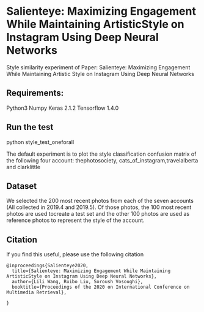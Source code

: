 # Salienteye: Maximizing Engagement While Maintaining ArtisticStyle on Instagram Using Deep Neural Networks
Style similarity experiment of Paper: Salienteye: Maximizing Engagement While Maintaining Artistic Style on Instagram Using Deep Neural Networks

## Requirements:
Python3
Numpy
Keras 2.1.2
Tensorflow 1.4.0

## Run the test
python style_test_oneforall

The default experiment is to plot the style classification confusion matrix of the following four account: thephotosociety, cats_of_instagram,travelalberta and clarklittle

## Dataset
We selected the 200 most recent photos from each of the seven accounts (All collected in 2019.4 and 2019.5). Of those photos, the 100 most recent photos are used tocreate a test set and the other 100 photos are used as reference photos to represent the style of the account. 

## Citation

If you find this useful, please use the following citation
```
@inproceedings{Salienteye2020,
  title={Salienteye: Maximizing Engagement While Maintaining ArtisticStyle on Instagram Using Deep Neural Networks},
  author={Lili Wang, Ruibo Liu, Soroush Vosoughi},
  booktitle={Proceedings of the 2020 on International Conference on Multimedia Retrieval},

}
```
